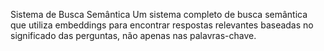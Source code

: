 Sistema de Busca Semântica
Um sistema completo de busca semântica que utiliza embeddings para encontrar respostas relevantes baseadas no significado das perguntas, não apenas nas palavras-chave.

